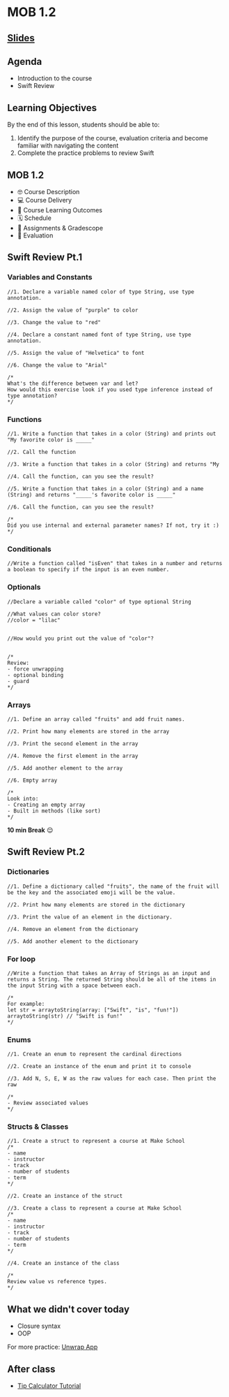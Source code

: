 # MOB 1.2

## [Slides](https://make-school-courses.github.io/MOB-1.2-Introduction-to-iOS-Development/Slides/00-Swift-Review/README.html ':ignore')

<!-- > -->

## Agenda

- Introduction to the course
- Swift Review

<!-- > -->

## Learning Objectives

By the end of this lesson, students should be able to:

1. Identify the purpose of the course, evaluation criteria and become familiar with navigating the content
1. Complete the practice problems to review Swift

<!-- > -->

## MOB 1.2

- 🤓 Course Description
- 💻 Course Delivery
- 🧠 Course Learning Outcomes
- 🗓 Schedule
- 📓 Assignments & Gradescope
- 💯 Evaluation

<!-- > -->

## Swift Review Pt.1

### Variables and Constants

```
//1. Declare a variable named color of type String, use type annotation.

//2. Assign the value of "purple" to color

//3. Change the value to "red"

//4. Declare a constant named font of type String, use type annotation.

//5. Assign the value of "Helvetica" to font

//6. Change the value to "Arial"

/*
What's the difference between var and let?
How would this exercise look if you used type inference instead of type annotation?
*/
```

### Functions

```
//1. Write a function that takes in a color (String) and prints out "My favorite color is _____"

//2. Call the function

//3. Write a function that takes in a color (String) and returns "My 

//4. Call the function, can you see the result? 

//5. Write a function that takes in a color (String) and a name (String) and returns "_____'s favorite color is _____"

//6. Call the function, can you see the result? 

/*
Did you use internal and external parameter names? If not, try it :)
*/
```

### Conditionals

```
//Write a function called "isEven" that takes in a number and returns a boolean to specify if the input is an even number.

```


### Optionals

```
//Declare a variable called "color" of type optional String

//What values can color store?
//color = "lilac"


//How would you print out the value of "color"?


/*
Review:
- force unwrapping
- optional binding
- guard 
*/
```
### Arrays

```
//1. Define an array called "fruits" and add fruit names.

//2. Print how many elements are stored in the array

//3. Print the second element in the array

//4. Remove the first element in the array

//5. Add another element to the array

//6. Empty array

/*
Look into:
- Creating an empty array
- Built in methods (like sort)
*/
```


<!-- > -->

**10 min Break** 😌

<!-- > -->

## Swift Review Pt.2

### Dictionaries

```
//1. Define a dictionary called "fruits", the name of the fruit will be the key and the associated emoji will be the value.

//2. Print how many elements are stored in the dictionary

//3. Print the value of an element in the dictionary.

//4. Remove an element from the dictionary

//5. Add another element to the dictionary

```
### For loop

```
//Write a function that takes an Array of Strings as an input and returns a String. The returned String should be all of the items in the input String with a space between each.

/*
For example:
let str = arraytoString(array: ["Swift", "is", "fun!"])
arraytoString(str) // "Swift is fun!"
*/

```

### Enums

```
//1. Create an enum to represent the cardinal directions

//2. Create an instance of the enum and print it to console

//3. Add N, S, E, W as the raw values for each case. Then print the raw 

/*
- Review associated values
*/
```

### Structs & Classes

```
//1. Create a struct to represent a course at Make School
/*
- name
- instructor
- track
- number of students
- term
*/

//2. Create an instance of the struct

//3. Create a class to represent a course at Make School
/*
- name
- instructor
- track
- number of students
- term
*/

//4. Create an instance of the class

/*
Review value vs reference types.
*/
```

<!-- > -->

## What we didn't cover today

- Closure syntax
- OOP

For more practice: [Unwrap App](https://apps.apple.com/us/app/unwrap/id1440611372)

<!-- > -->

## After class

- [Tip Calculator Tutorial](https://makeschool.org/mediabook/oa/tutorials/build-a-tip-calculator-in-swift-4/intro-tip-calculator/)
